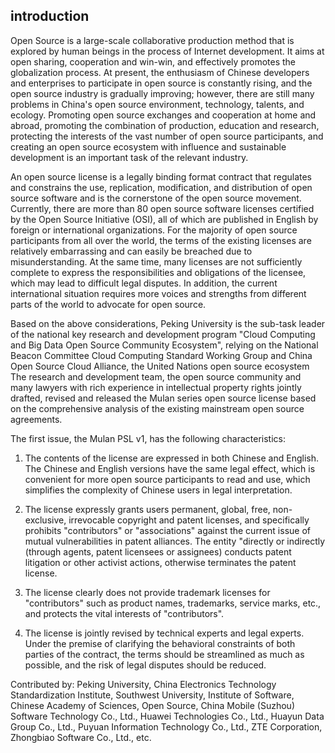 ## introduction

Open Source is a large-scale collaborative production method that is explored by human beings in the process of Internet development. It aims at open sharing, cooperation and win-win, and effectively promotes the globalization process. At present, the enthusiasm of Chinese developers and enterprises to participate in open source is constantly rising, and the open source industry is gradually improving; however, there are still many problems in China's open source environment, technology, talents, and ecology. Promoting open source exchanges and cooperation at home and abroad, promoting the combination of production, education and research, protecting the interests of the vast number of open source participants, and creating an open source ecosystem with influence and sustainable development is an important task of the relevant industry.

An open source license is a legally binding format contract that regulates and constrains the use, replication, modification, and distribution of open source software and is the cornerstone of the open source movement. Currently, there are more than 80 open source software licenses certified by the Open Source Initiative (OSI), all of which are published in English by foreign or international organizations. For the majority of open source participants from all over the world, the terms of the existing licenses are relatively embarrassing and can easily be breached due to misunderstanding. At the same time, many licenses are not sufficiently complete to express the responsibilities and obligations of the licensee, which may lead to difficult legal disputes. In addition, the current international situation requires more voices and strengths from different parts of the world to advocate for open source.

Based on the above considerations, Peking University is the sub-task leader of the national key research and development program "Cloud Computing and Big Data Open Source Community Ecosystem", relying on the National Beacon Committee Cloud Computing Standard Working Group and China Open Source Cloud Alliance, the United Nations open source ecosystem The research and development team, the open source community and many lawyers with rich experience in intellectual property rights jointly drafted, revised and released the Mulan series open source license based on the comprehensive analysis of the existing mainstream open source agreements.

The first issue, the Mulan PSL v1, has the following characteristics:

1. The contents of the license are expressed in both Chinese and English. The Chinese and English versions have the same legal effect, which is convenient for more open source participants to read and use, which simplifies the complexity of Chinese users in legal interpretation.

2. The license expressly grants users permanent, global, free, non-exclusive, irrevocable copyright and patent licenses, and specifically prohibits "contributors" or "associations" against the current issue of mutual vulnerabilities in patent alliances. The entity "directly or indirectly (through agents, patent licensees or assignees) conducts patent litigation or other activist actions, otherwise terminates the patent license.

3. The license clearly does not provide trademark licenses for "contributors" such as product names, trademarks, service marks, etc., and protects the vital interests of "contributors".

4. The license is jointly revised by technical experts and legal experts. Under the premise of clarifying the behavioral constraints of both parties of the contract, the terms should be streamlined as much as possible, and the risk of legal disputes should be reduced.

Contributed by: Peking University, China Electronics Technology Standardization Institute, Southwest University, Institute of Software, Chinese Academy of Sciences, Open Source, China Mobile (Suzhou) Software Technology Co., Ltd., Huawei Technologies Co., Ltd., Huayun Data Group Co., Ltd., Puyuan Information Technology Co., Ltd., ZTE Corporation, Zhongbiao Software Co., Ltd., etc.

